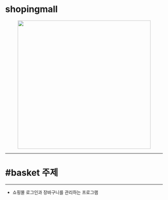# shopingmall
<p align="center"><img src="https://cdn.pixabay.com/photo/2013/07/12/17/22/basket-152089_1280.png" width="425" height="410"/></p>

***

# #basket 주제

***

- 쇼핑몰 로그인과 장바구니를 관리하는 프로그램
